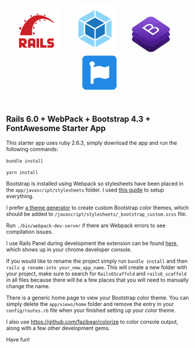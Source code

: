 <p align="center">
  <img src="/images/ror.png" height="120" />
  &nbsp;&nbsp;&nbsp;&nbsp;&nbsp;&nbsp;&nbsp;&nbsp;
  <img src="/images/webpack.png" height="130" />
  &nbsp;&nbsp;&nbsp;&nbsp;&nbsp;&nbsp;&nbsp;&nbsp;
  <img src="/images/bootstrap.png" height="100" />
  &nbsp;&nbsp;&nbsp;&nbsp;&nbsp;&nbsp;&nbsp;&nbsp;
  <img src="/images/fontawesome.png" height="100" />
</p>
<br />

<p style="text-align: center;">
<h2>Rails 6.0 + WebPack + Bootstrap 4.3 + FontAwesome Starter App</h2>
</p>

This starter app uses ruby 2.6.3, simply download the app and run the following commands:

`bundle install`

`yarn install`

Bootstrap is installed using Webpack so stylesheets have been placed in the `app/javascript/stylesheets` folder. I used [this guide](https://hackernoon.com/integrate-bootstrap-4-and-font-awesome-5-in-rails-6-u87u32zd) to setup everything.

I prefer [a theme generator](https://themestr.app/theme) to create custom Bootstrap color themes, which should be added to `/javascript/stylesheets/_bootstrap_custom.scss` file.

Run `./bin/webpack-dev-server` if there are Webpack errors to see compilation issues.

I use Rails Panel during development the extension can be found [here](https://chrome.google.com/webstore/detail/railspanel/gjpfobpafnhjhbajcjgccbbdofdckggg), which shows up in your chrome developer console.

If you would like to rename the project simply run `bundle install` and then `rails g rename:into your_new_app_name`. This will create a new folder with your project, make sure to search for `Rails6Scaffold` and `rails6_scaffold `in all files because there will be a few places that you will need to manually change the name. 

There is a generic home page to view your Bootstrap color theme. You can simply delete the `app/views/home` folder and remove the entry in your `config/routes.rb` file when your finished setting up your color theme.

I also use https://github.com/fazibear/colorize to color console output, along with a few other development gems.

Have fun!
 

